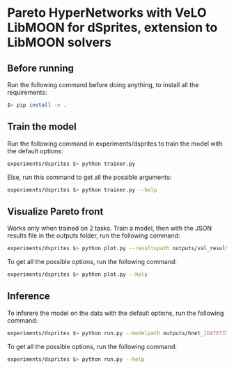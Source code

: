 # Pareto HyperNetworks with VeLO LibMOON for dSprites, extension to LibMOON solvers

## Before running

Run the following command before doing anything, to install all the requirements:

```bash
$> pip install -e .
```

## Train the model

Run the following command in experiments/dsprites to train the model with the default options:

```bash
experiments/dsprites $> python trainer.py
```

Else, run this command to get all the possible arguments:

```bash
experiments/dsprites $> python trainer.py --help
```

## Visualize Pareto front

Works only when trained on 2 tasks.
Train a model, then with the JSON results file in the outputs folder, run the following command:

```bash
experiments/dsprites $> python plot.py --resultspath outputs/val_results_[DATETIME].json
```

To get all the possible options, run the following command:

```bash
experiments/dsprites $> python plot.py --help
```

## Inference

To inferere the model on the data with the default options, run the following command:

```bash
experiments/dsprites $> python run.py --modelpath outputs/hnet_[DATETIME].pt
```

To get all the possible options, run the following command:

```bash
experiments/dsprites $> python run.py --help
```
